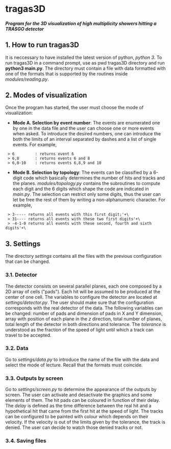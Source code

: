 # tragas3D
##### Program for the 3D visualization of high multiplicity showers hitting a TRASGO detector

## 1. How to run tragas3D
It is neccessary to have installed the latest version of python, _python 3_.
To run tragas3D in a command prompt, use as pwd tragas3D directory and run **python3 main.py**.
The directory must contain a file with data formatted with one of the formats that is supported by the routines inside _modules/reading.py_.

## 2. Modes of visualization
Once the program has started, the user must choose the mode of visualization:
  * **Mode A. Selection by event number**: The events are enumerated one by one in the data file and the user can choose one or more events when asked. To introduce the desired numbers, one can introduce the both the limits of an interval separated by dashes and a list of single events. For example,
  ```
   > 6         : returns event 6
   > 6,8       : returns events 6 and 8
   > 6,8-10    : returns events 6,8,9 and 10
  ```
  * **Mode B. Selection by topology**: The events can be classified by a 6-digit code which basically determines the number of hits and tracks and the planes. _modules/topology.py_ contains the subroutines to compute each digit and the 6 digits which shape the code are indicated in _main.py_. The selection can restrict only some digits, thus the user can let be free the rest of them by writing a non-alphanumeric character. For example,
  ```
   > 3----- returns all events with this first digit;'+\
   > 31---- returns all events with these two first digits'+\
   > -4-1-0 returns all events with these second, fourth and sixth digits'+\
  ```

## 3. Settings
The directory _settings_ contains all the files with the previous configuration that can be changed.

### 3.1. Detector
The detector consists on several parallel planes, each one composed by a 2D array of cells ("pads"). Each hit will be assumed to be produced at the center of one cell. The variables to configure the detector are located at _settings/detector.py_. The user should make sure that the configuration corresponds with the real detector of the data. The following variables can be changed: number of pads and dimension of pads in X and Y dimension, array with position of each plane in the _z_ direction, total number of planes, total length of the detector in both directions and tolerance. The _tolerance_ is understood as the fraction of the speed of light until which a track can travel to be accepted.

### 3.2. Data
Go to _settings/data.py_ to introduce the name of the file with the data and select the mode of lecture. Recall that the formats must coincide.

### 3.3. Outputs by screen
Go to _settings/screen.py_ to determine the appearance of the outputs by screen. The user can activate and desactivate the graphics and some elements of them. The hit pads can be coloured in function of their delay. The _delay_ is defined as the time difference between the real hit and a hypothetical hit that came from the first hit at the speed of light. The tracks can be configured to be painted with colour which depends on their velocity. If the velocity is out of the limits given by the tolerance, the track is denied. The user can decide to watch those denied tracks or not.

### 3.4. Saving files
